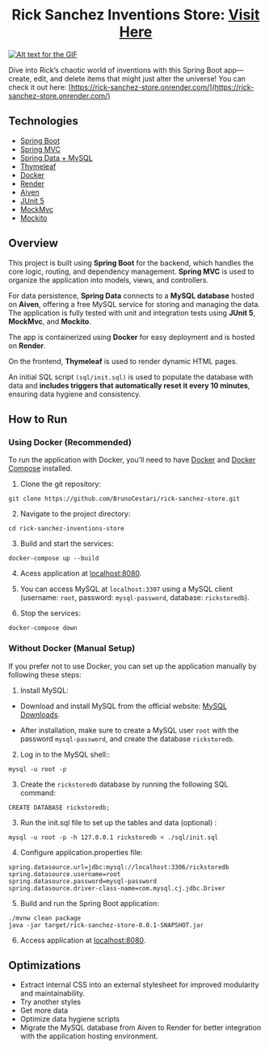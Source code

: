 <h1 align="center">
  Rick Sanchez Inventions Store: <a target="_blank" href="https://rick-sanchez-store.onrender.com/" >Visit Here</a>
</h1>


[![Alt text for the GIF](https://github.com/user-attachments/assets/accffb07-59b0-4854-b9ee-c8b660e8a6a6)
](https://rick-sanchez-store.onrender.com/)
    
Dive into Rick’s chaotic world of inventions with this Spring Boot app—create, edit, and delete items that might just alter the universe!
You can check it out here: [https://rick-sanchez-store.onrender.com/](https://rick-sanchez-store.onrender.com/)
## Technologies

- [Spring Boot](https://spring.io/projects/spring-boot)
- [Spring MVC](https://docs.spring.io/spring-framework/reference/web/webmvc.html)
- [Spring Data + MySQL](https://spring.io/guides/gs/accessing-data-mysql)
- [Thymeleaf](https://www.thymeleaf.org/doc/tutorials/3.0/thymeleafspring.html)
- [Docker](https://spring.io/guides/gs/spring-boot-docker)
- [Render](https://render.com/)
- [Aiven](https://aiven.io/)
- [JUnit 5](https://junit.org/junit5/)
- [MockMvc](https://spring.io/guides/gs/testing-web)
- [Mockito](https://site.mockito.org/)


## Overview
This project is built using **Spring Boot** for the backend, which handles the core logic, routing, and dependency management. **Spring MVC** is used to organize the application into models, views, and controllers.

For data persistence, **Spring Data** connects to a **MySQL database** hosted on **Aiven**, offering a free MySQL service for storing and managing the data. The application is fully tested with unit and integration tests using **JUnit 5**, **MockMvc**, and **Mockito**.

The app is containerized using **Docker** for easy deployment and is hosted on **Render**.

On the frontend, **Thymeleaf** is used to render dynamic HTML pages.

An initial SQL script `(sql/init.sql)` is used to populate the database with data and **includes triggers that automatically reset it every 10 minutes**, ensuring data hygiene and consistency.


## How to Run


###  Using Docker (Recommended)

To run the application with Docker, you'll need to have [Docker](https://docs.docker.com/engine/) and [Docker Compose](https://docs.docker.com/compose/) installed. 

1. Clone the git repository:
```
git clone https://github.com/BrunoCestari/rick-sanchez-store.git 
```
2. Navigate to the project directory:
```
cd rick-sanchez-inventions-store
```
3. Build and start the services:

```
docker-compose up --build
```
4. Acess application at [localhost:8080](http://localhost:8080).


5. You can access MySQL at `localhost:3307` using a MySQL client (username: `root`, password: `mysql-password`, database: `rickstoredb`).


6. Stop the services:
```
docker-compose down
```


### Without Docker (Manual Setup)

If you prefer not to use Docker, you can set up the application manually by following these steps:

1. Install MySQL:
- Download and install MySQL from the official website: [MySQL Downloads](https://dev.mysql.com/downloads/https://dev.mysql.com/downloads/).


- After installation, make sure to create a MySQL user `root` with the password `mysql-password`, and create the database `rickstoredb`.

2.  Log in to the MySQL shell::

  ``` 
  mysql -u root -p
  ```
3. Create the `rickstoredb` database by running the following SQL command:
  ```
  CREATE DATABASE rickstoredb;
  ```

3.  Run  the init.sql file  to set up the tables and data (optional) :
```
mysql -u root -p -h 127.0.0.1 rickstoredb < ./sql/init.sql

```
4. Configure application.properties file:
```properties
spring.datasource.url=jdbc:mysql://localhost:3306/rickstoredb
spring.datasource.username=root
spring.datasource.password=mysql-password
spring.datasource.driver-class-name=com.mysql.cj.jdbc.Driver
```

5. Build and run the Spring Boot application:
```
./mvnw clean package
java -jar target/rick-sanchez-store-0.0.1-SNAPSHOT.jar
```

6. Access application at [localhost:8080](http://localhost:8080).



## Optimizations
- Extract internal CSS into an external stylesheet for improved modularity and maintainability. 
- Try another styles
- Get more data
- Optimize data hygiene scripts
- Migrate the MySQL database from Aiven to Render for better integration with the application hosting environment.